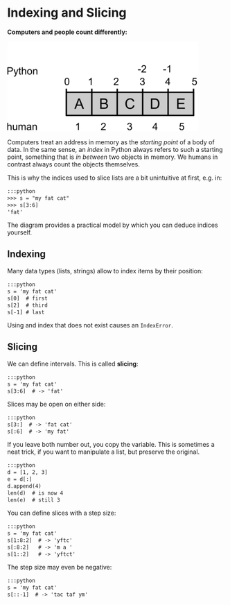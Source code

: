 
# Indexing and Slicing

**Computers and people count differently:**

![indices for humans and computers](./images/indexing.png)

Computers treat an address in memory as the *starting point* of a body of data. In the same sense, an *index* in Python always refers to such a starting point, something that is *in between* two objects in memory. We humans in contrast always count the objects themselves.

This is why the indices used to slice lists are a bit unintuitive at first, e.g. in:

    :::python
    >>> s = "my fat cat"
    >>> s[3:6]
    'fat'

The diagram provides a practical model by which you can deduce indices yourself.

## Indexing

Many data types (lists, strings) allow to index items by their position:

    :::python
    s = 'my fat cat'
    s[0]  # first
    s[2]  # third
    s[-1] # last

Using and index that does not exist causes an `IndexError`.

## Slicing

We can define intervals. This is called **slicing**:

    :::python
    s = 'my fat cat'
    s[3:6]  # -> 'fat'

Slices may be open on either side:

    :::python
    s[3:]  # -> 'fat cat'
    s[:6]  # -> 'my fat'

If you leave both number out, you copy the variable. This is sometimes a neat trick, if you want to manipulate a list, but preserve the original.

    :::python
    d = [1, 2, 3]
    e = d[:]
    d.append(4)
    len(d)  # is now 4
    len(e)  # still 3

You can define slices with a step size:

    :::python
    s = 'my fat cat'
    s[1:8:2]  # -> 'yftc'
    s[:8:2]   # -> 'm a '
    s[1::2]   # -> 'yftct'

The step size may even be negative:

    :::python
    s = 'my fat cat'
    s[::-1]  # -> 'tac taf ym'
